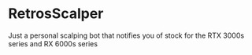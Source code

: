 # RetrosScalper
Just a personal scalping bot that notifies you of stock for the RTX 3000s series and RX 6000s series
